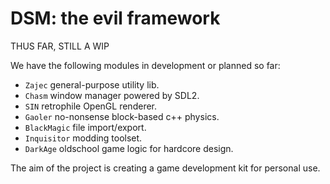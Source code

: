 # DSM: the evil framework

THUS FAR, STILL A WIP

We have the following modules in development or planned so far:

* `Zajec` general-purpose utility lib.
* `Chasm` window manager powered by SDL2.
* `SIN` retrophile OpenGL renderer.
* `Gaoler` no-nonsense block-based c++ physics.
* `BlackMagic` file import/export.
* `Inquisitor` modding toolset.
* `DarkAge` oldschool game logic for hardcore design.

The aim of the project is creating a game development kit for personal use.
